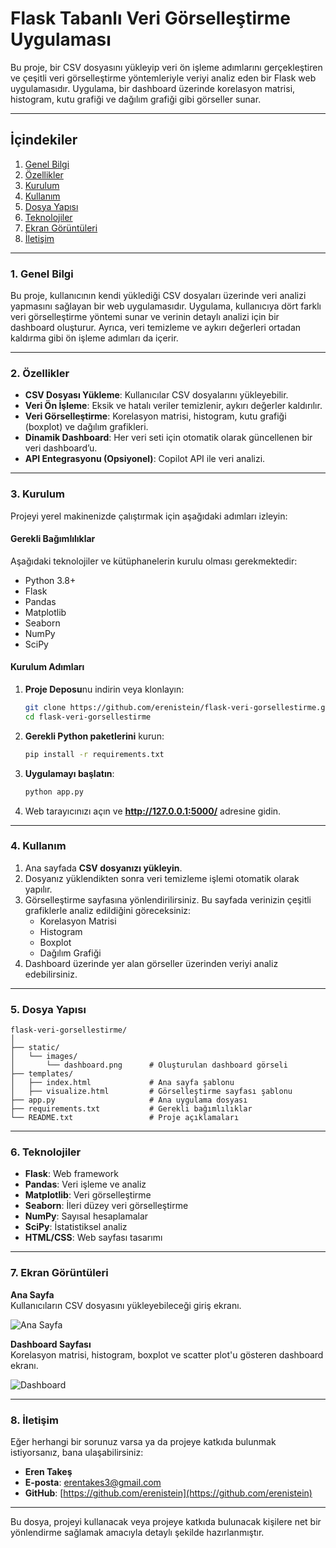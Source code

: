 
# Flask Tabanlı Veri Görselleştirme Uygulaması

Bu proje, bir CSV dosyasını yükleyip veri ön işleme adımlarını gerçekleştiren ve çeşitli veri görselleştirme yöntemleriyle veriyi analiz eden bir Flask web uygulamasıdır. Uygulama, bir dashboard üzerinde korelasyon matrisi, histogram, kutu grafiği ve dağılım grafiği gibi görseller sunar.

---

## İçindekiler

1. [Genel Bilgi](#genel-bilgi)
2. [Özellikler](#özellikler)
3. [Kurulum](#kurulum)
4. [Kullanım](#kullanım)
5. [Dosya Yapısı](#dosya-yapısı)
6. [Teknolojiler](#teknolojiler)
7. [Ekran Görüntüleri](#ekran-görüntüleri)
8. [İletişim](#iletişim)

---

### 1. Genel Bilgi

Bu proje, kullanıcının kendi yüklediği CSV dosyaları üzerinde veri analizi yapmasını sağlayan bir web uygulamasıdır. Uygulama, kullanıcıya dört farklı veri görselleştirme yöntemi sunar ve verinin detaylı analizi için bir dashboard oluşturur. Ayrıca, veri temizleme ve aykırı değerleri ortadan kaldırma gibi ön işleme adımları da içerir.

---

### 2. Özellikler

- **CSV Dosyası Yükleme**: Kullanıcılar CSV dosyalarını yükleyebilir.
- **Veri Ön İşleme**: Eksik ve hatalı veriler temizlenir, aykırı değerler kaldırılır.
- **Veri Görselleştirme**: Korelasyon matrisi, histogram, kutu grafiği (boxplot) ve dağılım grafikleri.
- **Dinamik Dashboard**: Her veri seti için otomatik olarak güncellenen bir veri dashboard’u.
- **API Entegrasyonu (Opsiyonel)**: Copilot API ile veri analizi.

---

### 3. Kurulum

Projeyi yerel makinenizde çalıştırmak için aşağıdaki adımları izleyin:

#### Gerekli Bağımlılıklar

Aşağıdaki teknolojiler ve kütüphanelerin kurulu olması gerekmektedir:

- Python 3.8+
- Flask
- Pandas
- Matplotlib
- Seaborn
- NumPy
- SciPy

#### Kurulum Adımları

1. **Proje Deposu**nu indirin veya klonlayın:
   ```bash
   git clone https://github.com/erenistein/flask-veri-gorsellestirme.git
   cd flask-veri-gorsellestirme
   ```

2. **Gerekli Python paketlerini** kurun:
   ```bash
   pip install -r requirements.txt
   ```

3. **Uygulamayı başlatın**:
   ```bash
   python app.py
   ```

4. Web tarayıcınızı açın ve **http://127.0.0.1:5000/** adresine gidin.

---

### 4. Kullanım

1. Ana sayfada **CSV dosyanızı yükleyin**.
2. Dosyanız yüklendikten sonra veri temizleme işlemi otomatik olarak yapılır.
3. Görselleştirme sayfasına yönlendirilirsiniz. Bu sayfada verinizin çeşitli grafiklerle analiz edildiğini göreceksiniz:
   - Korelasyon Matrisi
   - Histogram
   - Boxplot
   - Dağılım Grafiği
4. Dashboard üzerinde yer alan görseller üzerinden veriyi analiz edebilirsiniz.

---

### 5. Dosya Yapısı

```
flask-veri-gorsellestirme/
│
├── static/
│   └── images/
│       └── dashboard.png      # Oluşturulan dashboard görseli
├── templates/
│   ├── index.html             # Ana sayfa şablonu
│   ├── visualize.html         # Görselleştirme sayfası şablonu
├── app.py                     # Ana uygulama dosyası
├── requirements.txt           # Gerekli bağımlılıklar
└── README.txt                 # Proje açıklamaları
```

---

### 6. Teknolojiler

- **Flask**: Web framework
- **Pandas**: Veri işleme ve analiz
- **Matplotlib**: Veri görselleştirme
- **Seaborn**: İleri düzey veri görselleştirme
- **NumPy**: Sayısal hesaplamalar
- **SciPy**: İstatistiksel analiz
- **HTML/CSS**: Web sayfası tasarımı

---

### 7. Ekran Görüntüleri

**Ana Sayfa**  
Kullanıcıların CSV dosyasını yükleyebileceği giriş ekranı.

![Ana Sayfa](static/images/homepage_screenshot.png)

**Dashboard Sayfası**  
Korelasyon matrisi, histogram, boxplot ve scatter plot'u gösteren dashboard ekranı.

![Dashboard](static/images/dashboard_screenshot.png)

---

### 8. İletişim

Eğer herhangi bir sorunuz varsa ya da projeye katkıda bulunmak istiyorsanız, bana ulaşabilirsiniz:

- **Eren Takeş**
- **E-posta**: erentakes3@gmail.com
- **GitHub**: [https://github.com/erenistein](https://github.com/erenistein)

---

Bu dosya, projeyi kullanacak veya projeye katkıda bulunacak kişilere net bir yönlendirme sağlamak amacıyla detaylı şekilde hazırlanmıştır.
